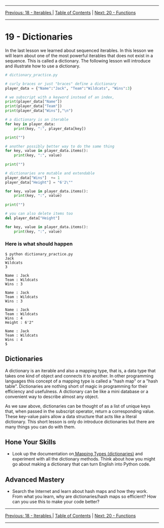 <!-- Navigation -->

---

[Previous: 18 - Iterables ](./18-Iterables.md) | [Table of Contents](./00-Table-of-Contents.md) | [Next: 20 - Functions ](./20-Functions.md)

---
<!-- End Navigation -->

# 19 - Dictionaries

In the last lesson we learned about sequenced iterables. In this lesson we will learn about one of the most powerful iterables that does not exist in a sequence. This is called a dictionary. The following lesson will introduce and illustrate how to use a dictionary.

```python
# dictionary_practice.py

# curly braces or just "braces" define a dictionary
player_data = {"Name":"Jack", "Team":"Wildcats", "Wins":3}

# we subscript with a keyword instead of an index,
print(player_data["Name"])
print(player_data["Team"])
print(player_data["Wins"],"\n")

# a dictionary is an iterable
for key in player_data:
    print(key, ":", player_data[key])

print("")

# another possibly better way to do the same thing
for key, value in player_data.items():
    print(key, ":", value)
    
print("")

# dictionaries are mutable and extendable
player_data["Wins"]  += 1
player_data["Height"] = "6'2\""

for key, value in player_data.items():
    print(key, ":", value)
    
print("")

# you can also delete items too
del player_data["Height"]

for key, value in player_data.items():
    print(key, ":", value)
```

### Here is what should happen

```
$ python dictionary_practice.py
Jack
Wildcats
3 

Name : Jack
Team : Wildcats
Wins : 3

Name : Jack
Team : Wildcats
Wins : 3

Name : Jack
Team : Wildcats
Wins : 4
Height : 6'2"

Name : Jack
Team : Wildcats
Wins : 4
$
```

## Dictionaries

A dictionary is an iterable and also a mapping type, that is, a data type that takes one kind of object and connects it to another. In other programming languages this concept of a mapping type is called a "hash map" or a "hash table". Dictionaries are nothing short of magic in programming for their efficiency and usefulness. A dictionary can be like a mini database or a convenient way to describe almost any object.

As we saw above, dictionaries can be thought of as a list of unique keys that, when passed in the subscript operator, return a corresponding value. These key-value pairs allow a data structure that acts like a literal dictionary. This short lesson is only do introduce dictionaries but there are many things you can do with them.

## Hone Your Skills

- Look up the documentation on[ Mapping Types (dictionaries)](https://docs.python.org/3/library/stdtypes.html#mapping-types-dict) and experiment with all the dictionary methods. Think about how you might go about making a dictionary that can turn English into Python code.

## Advanced Mastery

- Search the Internet and learn about hash maps and how they work. From what you learn, why are dictionaries/hash maps so efficient? How can you use this to make your code better?

<!-- Navigation -->

---

[Previous: 18 - Iterables ](./18-Iterables.md) | [Table of Contents](./00-Table-of-Contents.md) | [Next: 20 - Functions ](./20-Functions.md)

---
<!-- End Navigation -->
